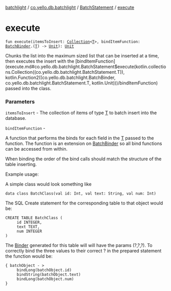 [batchlight](../../index.md) / [co.yello.db.batchlight](../index.md) / [BatchStatement](index.md) / [execute](execute.md)

# execute

`fun execute(itemsToInsert: `[`Collection`](https://kotlinlang.org/api/latest/jvm/stdlib/kotlin.collections/-collection/index.html)`<`[`T`](index.md#T)`>, bindItemFunction: `[`BatchBinder`](../-batch-binder/index.md)`.(`[`T`](index.md#T)`) -> `[`Unit`](https://kotlinlang.org/api/latest/jvm/stdlib/kotlin/-unit/index.html)`): `[`Unit`](https://kotlinlang.org/api/latest/jvm/stdlib/kotlin/-unit/index.html)

Chunks the list into the maximum sized list that can be inserted at a time, then executes the insert
with the [bindItemFunction](execute.md#co.yello.db.batchlight.BatchStatement$execute(kotlin.collections.Collection((co.yello.db.batchlight.BatchStatement.T)), kotlin.Function2((co.yello.db.batchlight.BatchBinder, co.yello.db.batchlight.BatchStatement.T, kotlin.Unit)))/bindItemFunction) passed into the class.

### Parameters

`itemsToInsert` - The collection of items of type [T](index.md#T) to batch insert into the database.

`bindItemFunction` -

A function that performs the binds for each field in the [T](index.md#T) passed to the function.
The function is an extension on [BatchBinder](../-batch-binder/index.md) so all bind functions can be accessed from within.



When binding the order of the bind calls should match the structure of the table inserting.



Example usage:



A simple class would look something like



```
data class BatchClass(val id: Int, val text: String, val num: Int)
```



The SQL Create statement for the corresponding table to that object would be:



```
CREATE TABLE BatchClass (
     id INTEGER,
     text TEXT,
     num INTEGER
)
```



The [Binder](../-binder/index.md) generated for this table will will have the params (?,?,?). To correctly bind the three values
to their correct ? in the prepared statement the function would be:



```
{ batchObject - >
     bindLong(batchObject.id)
     bindString(batchObject.text)
     bindLong(batchObject.num)
}
```

